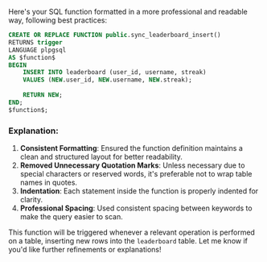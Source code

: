 Here's your SQL function formatted in a more professional and readable way, following best practices:

```sql
CREATE OR REPLACE FUNCTION public.sync_leaderboard_insert()
RETURNS trigger 
LANGUAGE plpgsql
AS $function$
BEGIN
    INSERT INTO leaderboard (user_id, username, streak)
    VALUES (NEW.user_id, NEW.username, NEW.streak);
    
    RETURN NEW;
END;
$function$;
```

### Explanation:
1. **Consistent Formatting**: Ensured the function definition maintains a clean and structured layout for better readability.
2. **Removed Unnecessary Quotation Marks**: Unless necessary due to special characters or reserved words, it's preferable not to wrap table names in quotes.
3. **Indentation**: Each statement inside the function is properly indented for clarity.
4. **Professional Spacing**: Used consistent spacing between keywords to make the query easier to scan.

This function will be triggered whenever a relevant operation is performed on a table, inserting new rows into the `leaderboard` table. Let me know if you'd like further refinements or explanations!